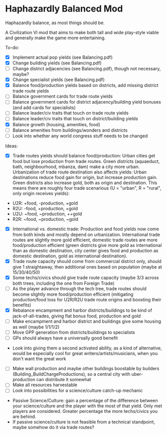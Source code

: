 # Haphazardly Balanced Mod

Haphazardly balance, as most things should be.

A Civilization VI mod that aims to make both tall and wide play-style viable and generally make the game more entertaining.

To-do:
- [x] Implement actual pop yields (see Balancing.pdf)
- [x] Change building yields (see Balancing.pdf)
- [ ] Change district adjacencies (see Balancing.pdf), though not necessary, maybe?
- [x] Change specialist yields (see Balancing.pdf)
- [x] Balance food/production yields based on districts, add missing district trade route yields
- [ ] Balance government cards for trade route yields
- [ ] Balance government cards for district adjacency/building yield bonuses (and add cards for specialists)
- [ ] Balance leader/civ traits that touch on trade route yields
- [ ] Balance leader/civ traits that touch on district/building yields
- [x] Balance growth (housing, amenities, food)
- [ ] Balance amenities from buildings/wonders and districts
- [ ] Look into whether any world congress stuff needs to be changed

Ideas:
- [x] Trade routes yields should balance food/production: Urban cities get food but lose production from trade routes. Green districts (aquaeduct, bath, neighbourhood, mbanza, dam) make a city more urban. Urbanization of trade route destination also affects yields: Urban destinations reduce food gain for origin, but increase production gain. Green districts also increase gold, both as origin and destination. This means there are roughly four trade scenarious (U = "urban", R = "rural", only origin receives yields):
 - U2R: +food, -production,  +gold
 - R2U: -food, +production,  +gold
 - U2U: ~food, ~production, ++gold
 - R2R: ~food, ~production,  ~gold
- [x] International vs. domestic trade: Production and food yields now come from both kinds and mostly depend on urbanization. International trade routes are slightly more gold efficient, domestic trade routes are more food/production efficient (green districts give more gold as international than as domestic destination, city center gives food and production as domestic destination, gold as international destination).
- [x] Trade route capacity should come from commercial district only, should give 1 straightaway, then additional ones based on population (maybe at 15/30/40/50)
- [x] Some techs/civics should give trade route capacity (maybe 3/3 across both trees, including the one from Foreign Trade)
- [ ] As the player advance through the tech tree, trade routes should become slightly more food/production efficient (mitigating production/food loss for U2R/R2U trade route origins and boosting their benefits)
- [x] Rebalance encampment and harbor districts/buildings to be kind of jack-of-all-trades, giving flat bonus food, production and gold
- [ ] Make encampment and harbor district and buildings give some housing as well (maybe 1/1/1/2)
- [ ] Move GPP generation from districts/buildings to specialists
- [ ] GPs should always have a universally good benefit
 - Look into giving them a second activated ability, as a kind of alternative, would be especially cool for great writers/artists/musicians, when you don't want the great work
- [ ] Make wall production and maybe other buildings boostable by builders (Building_BuildChargeProductions), so a central city with uber-production can distribute it somewhat
- [ ] Make all resources harvestable
- [ ] Look into possibilities for a science/culture catch-up mechanic
 - Passive Science/Culture: gain a percentage of the difference between your science/culture and the player with the most of that yield. Only met players are considered. Greater percentage the more techs/civics you are behind.
 - If passive science/culture is not feasible from a technical standpoint, maybe somehow do it via trade routes?